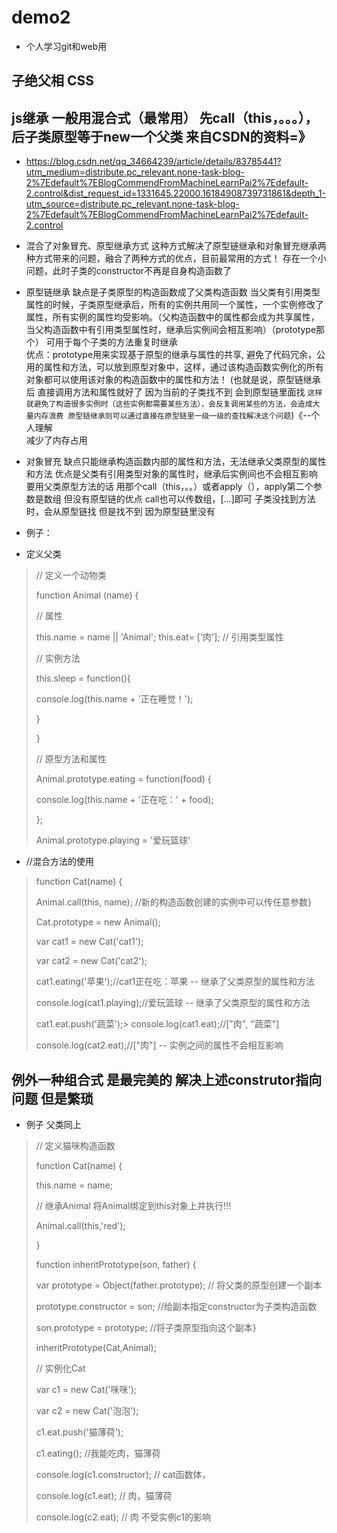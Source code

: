 # demo2

- 个人学习git和web用

## 子绝父相 CSS

## js继承 一般用混合式（最常用） 先call（this，。。。），后子类原型等于new一个父类 来自CSDN的资料=》

- <https://blog.csdn.net/qq_34664239/article/details/83785441?utm_medium=distribute.pc_relevant.none-task-blog-2%7Edefault%7EBlogCommendFromMachineLearnPai2%7Edefault-2.control&dist_request_id=1331645.22000.16184908739731861&depth_1-utm_source=distribute.pc_relevant.none-task-blog-2%7Edefault%7EBlogCommendFromMachineLearnPai2%7Edefault-2.control>

- 混合了对象冒充、原型继承方式   这种方式解决了原型链继承和对象冒充继承两种方式带来的问题，融合了两种方式的优点，目前最常用的方式！
存在一个小问题，此时子类的constructor不再是自身构造函数了
- 原型链继承 缺点是子类原型的构造函数成了父类构造函数    当父类有引用类型属性的时候，子类原型继承后，所有的实例共用同一个属性，一个实例修改了属性，所有实例的属性均受影响。（父构造函数中的属性都会成为共享属性，当父构造函数中有引用类型属性时，继承后实例间会相互影响）（prototype那个） 可用于每个子类的方法重复时继承  </br>
优点：prototype用来实现基于原型的继承与属性的共享,
避免了代码冗余，公用的属性和方法，可以放到原型对象中，这样，通过该构造函数实例化的所有对象都可以使用该对象的构造函数中的属性和方法！
(也就是说，原型链继承后 直接调用方法和属性就好了 因为当前的子类找不到 会到原型链里面找 `这样就避免了构造很多实例时（这些实例都需要某些方法），会反复调用某些的方法，会造成大量内存浪费 原型链继承则可以通过直接在原型链里一级一级的查找解决这个问题`)《--个人理解   </br>
减少了内存占用
- 对象冒充 缺点只能继承构造函数内部的属性和方法，无法继承父类原型的属性和方法 优点是父类有引用类型对象的属性时，继承后实例间也不会相互影响 要用父类原型方法的话 用那个call（this，。。）或者apply（），apply第二个参数是数组 但没有原型链的优点 call也可以传数组，[...]即可 子类没找到方法时，会从原型链找 但是找不到 因为原型链里没有

- 例子：

- 定义父类
>
>// 定义一个动物类
>
>function Animal (name) {
>
>// 属性
>  
> this.name = name || 'Animal';
>this.eat= ['肉']; // 引用类型属性
>
>// 实例方法
>
>this.sleep = function(){
>
>console.log(this.name + '正在睡觉！');
>
>}
>
>}
>
>// 原型方法和属性
>
>Animal.prototype.eating = function(food) {
>
>console.log(this.name + '正在吃：' + food);
>
>};
>
>Animal.prototype.playing = '爱玩篮球'
>
- //混合方法的使用
>
>function Cat(name) {
>
>Animal.call(this, name); //新的构造函数创建的实例中可以传任意参数}
>
> Cat.prototype = new Animal();
>
> var cat1 = new Cat('cat1');
>
>var cat2 = new Cat('cat2');
>
> cat1.eating('苹果');//cat1正在吃：苹果 -- 继承了父类原型的属性和方法
>
> console.log(cat1.playing);//爱玩篮球 -- 继承了父类原型的属性和方法
>
> cat1.eat.push('蔬菜');> console.log(cat1.eat);//["肉", "蔬菜"]
>
> console.log(cat2.eat);//["肉"] -- 实例之间的属性不会相互影响

## 例外一种组合式 是最完美的 解决上述construtor指向问题 但是繁琐

- 例子 父类同上

> // 定义猫咪构造函数
>
> function Cat(name) {
>
> this.name = name;
>
> // 继承Animal 将Animal绑定到this对象上并执行!!!
>
>
> Animal.call(this,'red');
>
> }
>
> function inheritPrototype(son, father) {
>
> var prototype = Object(father.prototype); // 将父类的原型创建一个副本
>
> prototype.constructor = son; //给副本指定constructor为子类构造函数
>
> son.prototype = prototype; //将子类原型指向这个副本}
>
> inheritPrototype(Cat,Animal);
>
> // 实例化Cat
>
> var c1 = new Cat('咪咪');
>
> var c2 = new Cat('泡泡');
>
> c1.eat.push('猫薄荷');
>
> c1.eating(); //我能吃肉，猫薄荷
>
> console.log(c1.constructor); // cat函数体，
>
> console.log(c1.eat); // 肉，猫薄荷
>
> console.log(c2.eat); // 肉  不受实例c1的影响
